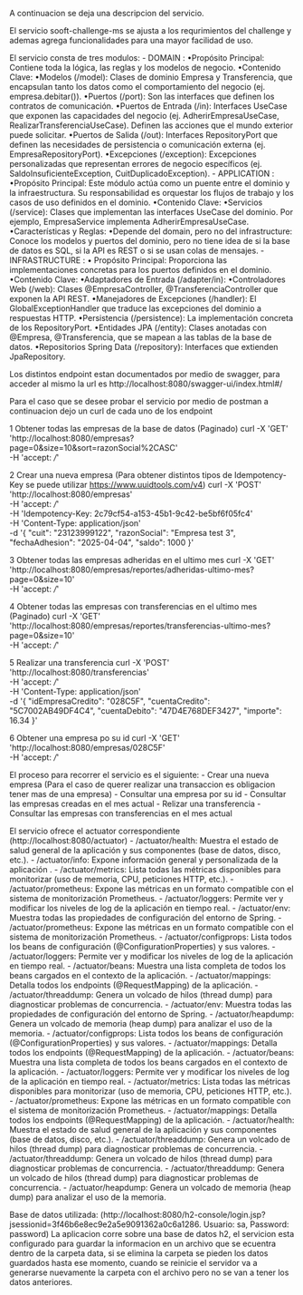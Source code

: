 A continuacion se deja una descripcion del servicio.

El servicio sooft-challenge-ms se ajusta a los requrimientos del challenge y ademas agrega funcionalidades para una mayor facilidad de uso.

El servicio consta de tres modulos: 
    -   DOMAIN : 
        •Propósito Principal: Contiene toda la lógica, las reglas y los modelos de negocio. 
        •Contenido Clave:
            •Modelos (/model): Clases de dominio Empresa y Transferencia, que encapsulan tanto los datos como el comportamiento del negocio (ej. empresa.debitar()).
            •Puertos (/port): Son las interfaces que definen los contratos de comunicación.
                •Puertos de Entrada (/in): Interfaces UseCase que exponen las capacidades del negocio (ej. AdherirEmpresaUseCase, RealizarTransferenciaUseCase). 
                 Definen las acciones que el mundo exterior puede solicitar.
                •Puertos de Salida (/out): Interfaces RepositoryPort que definen las necesidades de persistencia o comunicación externa (ej. EmpresaRepositoryPort).
                •Excepciones (/exception): Excepciones personalizadas que representan errores de negocio específicos (ej. SaldoInsuficienteException, 
                 CuitDuplicadoException).
    -   APPLICATION :
        •Propósito Principal: Este módulo actúa como un puente entre el dominio y la infraestructura. Su responsabilidad es orquestar los flujos de trabajo y los casos de uso definidos en el dominio.
        •Contenido Clave:
            •Servicios (/service): Clases que implementan las interfaces UseCase del dominio. Por ejemplo, EmpresaService implementa AdherirEmpresaUseCase.
        •Características y Reglas:
            •Depende del domain, pero no del infrastructure: Conoce los modelos y puertos del dominio, pero no tiene idea de si la base de datos es SQL, si la API es REST o si se usan colas de mensajes.
    -   INFRASTRUCTURE : 
        • Propósito Principal: Proporciona las implementaciones concretas para los puertos definidos en el dominio.
        •Contenido Clave:
            •Adaptadores de Entrada (/adapter/in):
            •Controladores Web (/web): Clases @EmpresaController, @TransferenciaController que exponen la API REST.
            •Manejadores de Excepciones (/handler): El GlobalExceptionHandler que traduce las excepciones del dominio a respuestas HTTP.
            •Persistencia (/persistence): La implementación concreta de los RepositoryPort.
            •Entidades JPA (/entity): Clases anotadas con @Empresa, @Transferencia, que se mapean a las tablas de la base de datos.
            •Repositorios Spring Data (/repository): Interfaces que extienden JpaRepository.

Los distintos endpoint estan documentados por medio de swagger, para acceder al mismo la url es http://localhost:8080/swagger-ui/index.html#/

Para el caso que se desee probar el servicio por medio de postman a continuacion dejo un curl de cada uno de los endpoint

1 Obtener todas las empresas de la base de datos (Paginado)
curl -X 'GET' \
'http://localhost:8080/empresas?page=0&size=10&sort=razonSocial%2CASC' \
-H 'accept: */*'

2 Crear una nueva empresa (Para obtener distintos tipos de Idempotency-Key se puede utilizar https://www.uuidtools.com/v4)
curl -X 'POST' \
'http://localhost:8080/empresas' \
-H 'accept: */*' \
-H 'Idempotency-Key: 2c79cf54-a153-45b1-9c42-be5bf6f05fc4' \
-H 'Content-Type: application/json' \
-d '{
"cuit": "23123999122",
"razonSocial": "Empresa test 3",
"fechaAdhesion": "2025-04-04",
"saldo": 1000
}'

3 Obtener todas las empresas adheridas en el ultimo mes
curl -X 'GET' \
'http://localhost:8080/empresas/reportes/adheridas-ultimo-mes?page=0&size=10' \
-H 'accept: */*'

4 Obtener todas las empresas con transferencias en el ultimo mes (Paginado)
curl -X 'GET' \
'http://localhost:8080/empresas/reportes/transferencias-ultimo-mes?page=0&size=10' \
-H 'accept: */*'

5 Realizar una transferencia
curl -X 'POST' \
'http://localhost:8080/transferencias' \
-H 'accept: */*' \
-H 'Content-Type: application/json' \
-d '{
"idEmpresaCredito": "028C5F",
"cuentaCredito": "5C7002AB49DF4C4",
"cuentaDebito": "47D4E768DEF3427",
"importe": 16.34
}'

6 Obtener una empresa po su id
curl -X 'GET' \
'http://localhost:8080/empresas/028C5F' \
-H 'accept: */*'

El proceso para recorrer el servicio es el siguiente:
    - Crear una nueva empresa (Para el caso de querer realizar una transaccion es obligacion tener mas de una empresa)
    - Consultar una empresa por su id
    - Consultar las empresas creadas en el mes actual
    - Relizar una transferencia
    - Consultar las empresas con transferencias en el mes actual

El servicio ofrece el actuator correspondiente (http://localhost:8080/actuator)
    - /actuator/health: Muestra el estado de salud general de la aplicación y sus componentes (base de datos, disco, etc.).
    - /actuator/info: Expone información general y personalizada de la aplicación .
    - /actuator/metrics: Lista todas las métricas disponibles para monitorizar (uso de memoria, CPU, peticiones HTTP, etc.).
    - /actuator/prometheus: Expone las métricas en un formato compatible con el sistema de monitorización Prometheus.
    - /actuator/loggers: Permite ver y modificar los niveles de log de la aplicación en tiempo real.
    - /actuator/env: Muestra todas las propiedades de configuración del entorno de Spring.
    - /actuator/prometheus: Expone las métricas en un formato compatible con el sistema de monitorización Prometheus.
    - /actuator/configprops: Lista todos los beans de configuración (@ConfigurationProperties) y sus valores.
    - /actuator/loggers: Permite ver y modificar los niveles de log de la aplicación en tiempo real.
    - /actuator/beans: Muestra una lista completa de todos los beans cargados en el contexto de la aplicación.
    - /actuator/mappings: Detalla todos los endpoints (@RequestMapping) de la aplicación.
    - /actuator/threaddump: Genera un volcado de hilos (thread dump) para diagnosticar problemas de concurrencia.
    - /actuator/env: Muestra todas las propiedades de configuración del entorno de Spring.
    - /actuator/heapdump: Genera un volcado de memoria (heap dump) para analizar el uso de la memoria.
    - /actuator/configprops: Lista todos los beans de configuración (@ConfigurationProperties) y sus valores.
    - /actuator/mappings: Detalla todos los endpoints (@RequestMapping) de la aplicación.
    - /actuator/beans: Muestra una lista completa de todos los beans cargados en el contexto de la aplicación.
    - /actuator/loggers: Permite ver y modificar los niveles de log de la aplicación en tiempo real.
    - /actuator/metrics: Lista todas las métricas disponibles para monitorizar (uso de memoria, CPU, peticiones HTTP, etc.).
    - /actuator/prometheus: Expone las métricas en un formato compatible con el sistema de monitorización Prometheus.
    - /actuator/mappings: Detalla todos los endpoints (@RequestMapping) de la aplicación.
    - /actuator/health: Muestra el estado de salud general de la aplicación y sus componentes (base de datos, disco, etc.).
    - /actuator/threaddump: Genera un volcado de hilos (thread dump) para diagnosticar problemas de concurrencia.
    - /actuator/threaddump: Genera un volcado de hilos (thread dump) para diagnosticar problemas de concurrencia.
    - /actuator/threaddump: Genera un volcado de hilos (thread dump) para diagnosticar problemas de concurrencia.
    - /actuator/heapdump: Genera un volcado de memoria (heap dump) para analizar el uso de la memoria.

Base de datos utilizada: (http://localhost:8080/h2-console/login.jsp?jsessionid=3f46b6e8ec9e2a5e9091362a0c6a1286. Usuario: sa, Password: password)
La aplicacion corre sobre una base de datos h2, el servicion esta configurado para guardar la informacion
en un archivo que se ecuentra dentro de la carpeta data, si se elimina la carpeta se pieden los datos guardados hasta ese momento, 
cuando se reinicie el servidor va a generarse nuevamente la carpeta con el archivo pero no se van a tener los datos anteriores.